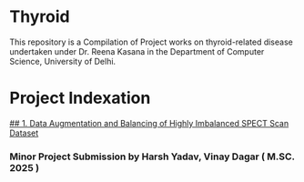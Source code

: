 # Thyroid
This repository is a Compilation of Project works on thyroid-related disease undertaken under Dr. Reena Kasana in the Department of Computer Science, University of Delhi. 
# Project Indexation 
[## 1. Data Augmentation and Balancing of Highly Imbalanced SPECT Scan Dataset  ](https://github.com/yh250/Thyroid/tree/3e845b0800588066a35dac1b793e6d01bd594252/Minor%20Project%20(%20Vinay%20%26%20Harsh%2C%20Msc%202024))
### Minor Project Submission by Harsh Yadav, Vinay Dagar ( M.SC. 2025 )


